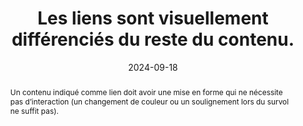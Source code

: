 ---
N: '135'
Rubrique: Liens
title: Les liens sont visuellement différenciés du reste du contenu. 
abstract: Un contenu indiqué comme lien doit avoir une mise en forme qui ne nécessite pas d’interaction (un changement de couleur ou un soulignement lors du survol ne suffit pas).
categories: 
    - "Liens"
agrege: O4135-E043
opquast: '4 135'
indiceebook: '043'
description: "Règle n°43"
before: "042"
weight: "043"
after: "044"
actif: '1'
layout: rules
date: 2024-09-18
tags: 
    - "Accessibilité"
    - "Utilisabilité"
objectif: 
    - "Permettre d’identifier facilement les liens au fil du texte."
    - "Améliorer la visibilité et l’utilisabilité des liens."
    - "Améliorer l’accessibilité des contenus aux personnes handicapées"
Meo: 
    - "Les hyperliens peuvent être différenciés à l'aide des propriétés CSS de couleur de texte, de couleur d'arrière-plan, de soulignement, de mise en gras, de bordures, de police de caractères, etc."
Controle: 
    - "Dans chaque fichier de contenu&nbsp;:<ul><li>Identifier les liens présents au fil du texte ;</li><li>Vérifier que ces liens se différencient visuellement du reste du texte au sein duquel ils se trouvent placés.</li><li>Vérifier que les liens différenciés par la couleur présentent un ratio de contraste minimal de 3 avec le texte environnant et qu’ils sont identifiables au survol ou à la prise de focus clavier.</li></ul>"
epubcheck: 
ace: 
humancheck: true
ReadiumGoToolkit: 
Source: 
    - "Opquast"
Referentiel: 
    - ""
steps: 
    - "Projet éditorial"
    - "Production numérique"
---